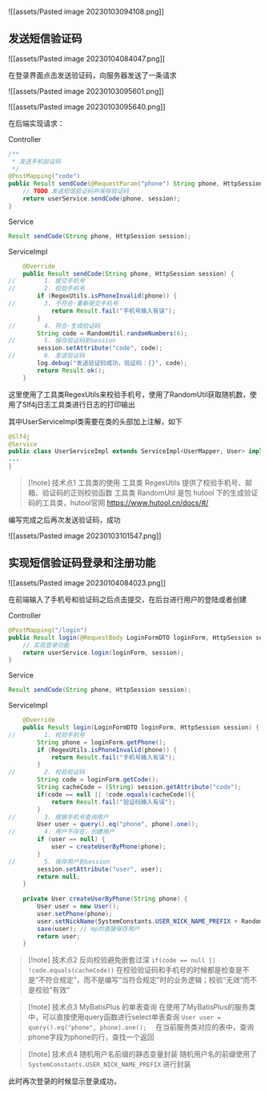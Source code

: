 
![[assets/Pasted image 20230103094108.png]]

## 发送短信验证码

![[assets/Pasted image 20230104084047.png]]

在登录界面点击发送验证码，向服务器发送了一条请求

![[assets/Pasted image 20230103095601.png]]

![[assets/Pasted image 20230103095640.png]]

在后端实现请求：

Controller

```java
/**  
 * 发送手机验证码  
 */  
@PostMapping("code")  
public Result sendCode(@RequestParam("phone") String phone, HttpSession session) {  
    // TODO 发送短信验证码并保存验证码  
    return userService.sendCode(phone, session);  
}
```

Service

```java
Result sendCode(String phone, HttpSession session);
```

ServiceImpl

```java
    @Override  
    public Result sendCode(String phone, HttpSession session) {  
//        1. 提交手机号  
//        2. 校验手机号  
        if (RegexUtils.isPhoneInvalid(phone)) {  
//        3. 不符合-重新提交手机号  
            return Result.fail("手机号输入有误");  
        }  
//        4. 符合-生成验证码  
        String code = RandomUtil.randomNumbers(6);  
//        5. 保存验证码到session  
        session.setAttribute("code", code);  
//        6. 发送验证码  
        log.debug("发送验证码成功，验证码：{}", code);  
        return Result.ok();  
    }
```

这里使用了工具类RegexUtils来校验手机号，使用了RandomUtil获取随机数，使用了Slf4j日志工具类进行日志的打印输出

其中UserServiceImpl类需要在类的头部加上注解，如下

```java
@Slf4j  
@Service  
public class UserServiceImpl extends ServiceImpl<UserMapper, User> implements IUserService {
...
}
```

> [!note] 技术点1 工具类的使用
> 工具类 RegexUtils 提供了校验手机号、邮箱、验证码的正则校验函数
> 工具类 RandomUtil 是包 hutool 下的生成验证码的工具类，hutool官网 https://www.hutool.cn/docs/#/

编写完成之后再次发送验证码，成功

![[assets/Pasted image 20230103101547.png]]

## 实现短信验证码登录和注册功能

![[assets/Pasted image 20230104084023.png]]

在前端输入了手机号和验证码之后点击提交，在后台进行用户的登陆或者创建

Controller

```java
@PostMapping("/login")  
public Result login(@RequestBody LoginFormDTO loginForm, HttpSession session){  
    // 实现登录功能  
    return userService.login(loginForm, session);  
}
```

Service

```java
Result sendCode(String phone, HttpSession session);
```

ServiceImpl

```java
    @Override  
    public Result login(LoginFormDTO loginForm, HttpSession session) {  
//        1. 校验手机号  
        String phone = loginForm.getPhone();  
        if (RegexUtils.isPhoneInvalid(phone)) {  
            return Result.fail("手机号输入有误");  
        }  
//        2. 校验验证码  
        String code = loginForm.getCode();  
        String cacheCode = (String) session.getAttribute("code");  
        if(code == null || !code.equals(cacheCode)){  
            return Result.fail("验证码输入有误");  
        }  
//        3. 根据手机号查询用户  
        User user = query().eq("phone", phone).one();  
//        4. 用户不存在，创建用户  
        if (user == null) {  
            user = createUserByPhone(phone);  
        }  
//        5. 保存用户到session  
        session.setAttribute("user", user);  
        return null;  
    }  
  
    private User createUserByPhone(String phone) {  
		User user = new User();
        user.setPhone(phone);  
        user.setNickName(SystemConstants.USER_NICK_NAME_PREFIX + RandomUtil.randomNumbers(10));  
        save(user); // mp的直接保存用户
        return user;  
    }
```

> [!note] 技术点2 反向校验避免嵌套过深
> `if(code == null || !code.equals(cacheCode))`
> 在校验验证码和手机号的时候都是检查是不是“不符合规定”，而不是编写“当符合规定”时的业务逻辑；校验“无效“而不是校验”有效“

> [!note] 技术点3 MyBatisPlus 的单表查询
> 在使用了MyBatisPlus的服务类中，可以直接使用query函数进行select单表查询
> `User user = query().eq("phone", phone).one();  `
> 在当前服务类对应的表中，查询phone字段为phone的行，查找一个返回

> [!note] 技术点4 随机用户名前缀的静态变量封装
> 随机用户名的前缀使用了 `SystemConstants.USER_NICK_NAME_PREFIX` 进行封装

此时再次登录的时候显示登录成功，